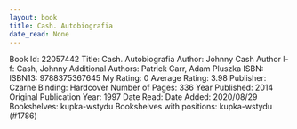 ```yaml
---
layout: book
title: Cash. Autobiografia
date_read: None
---
```


Book Id: 22057442
Title: Cash. Autobiografia
Author: Johnny Cash
Author l-f: Cash, Johnny
Additional Authors: Patrick   Carr, Adam Pluszka
ISBN: 
ISBN13: 9788375367645
My Rating: 0
Average Rating: 3.98
Publisher: Czarne
Binding: Hardcover
Number of Pages: 336
Year Published: 2014
Original Publication Year: 1997
Date Read: 
Date Added: 2020/08/29
Bookshelves: kupka-wstydu
Bookshelves with positions: kupka-wstydu (#1786)

